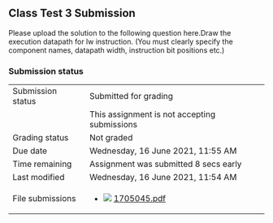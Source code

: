 <h2>Class Test 3 Submission</h2>Please upload the solution to the following question here.Draw the execution datapath for lw instruction. (You must clearly specify the component names, datapath width, instruction bit positions etc.)<br />

<h3>Submission status</h3><table>
<tbody><tr>
<td>Submission status</td>
<td>Submitted for grading</td>
</tr>
<tr>
<td></td>
<td>This assignment is not accepting submissions</td>
</tr>
<tr>
<td>Grading status</td>
<td>Not graded</td>
</tr>
<tr>
<td>Due date</td>
<td>Wednesday, 16 June 2021, 11:55 AM</td>
</tr>
<tr>
<td>Time remaining</td>
<td>Assignment was submitted 8 secs early</td>
</tr>
<tr>
<td>Last modified</td>
<td>Wednesday, 16 June 2021, 11:54 AM</td>
</tr>
<tr>
<td>File submissions</td>
<td><ul><li><img src="..%5C..%5C..%5CJanuary%202018%5CCSE101%5CNews%20forum%5CCLASS%20TEST%202%20Marks%5Cfile%5Cpdf.png" /> <a href="file%5C1705045.pdf">1705045.pdf</a> 
</li></ul>

</td>
</tr>

</tbody>
</table>



